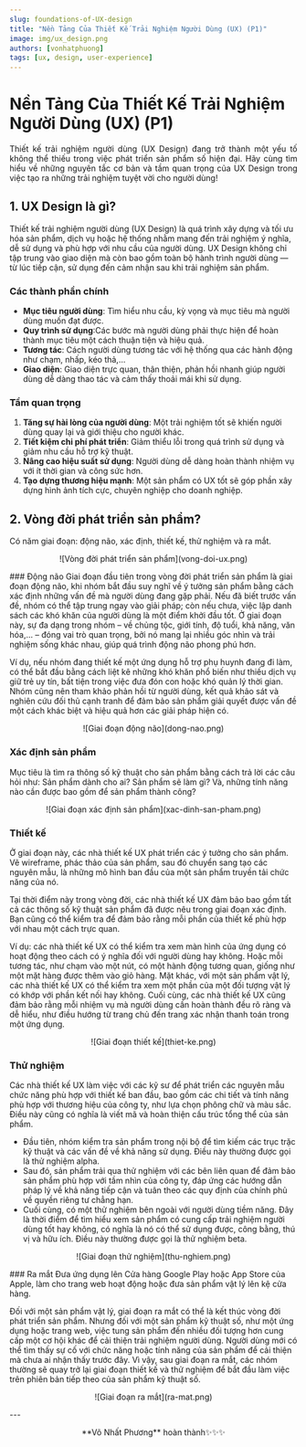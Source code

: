 ```yaml
---
slug: foundations-of-UX-design
title: "Nền Tảng Của Thiết Kế Trải Nghiệm Người Dùng (UX) (P1)"
image: img/ux_design.png
authors: [vonhatphuong]
tags: [ux, design, user-experience]
---
```


# Nền Tảng Của Thiết Kế Trải Nghiệm Người Dùng (UX) (P1)
<p align="justify">
Thiết kế trải nghiệm người dùng (UX Design) đang trở thành một yếu tố không thể thiếu trong việc phát triển sản phẩm số hiện đại. Hãy cùng tìm hiểu về những nguyên tắc cơ bản và tầm quan trọng của UX Design trong việc tạo ra những trải nghiệm tuyệt vời cho người dùng!

## 1. UX Design là gì?

Thiết kế trải nghiệm người dùng (UX Design) là quá trình xây dựng và tối ưu hóa sản phẩm, dịch vụ hoặc hệ thống nhằm mang đến trải nghiệm ý nghĩa, dễ sử dụng và phù hợp với nhu cầu của người dùng. UX Design không chỉ tập trung vào giao diện mà còn bao gồm toàn bộ hành trình người dùng — từ lúc tiếp cận, sử dụng đến cảm nhận sau khi trải nghiệm sản phẩm.

### Các thành phần chính
- **Mục tiêu người dùng**: Tìm hiểu nhu cầu, kỳ vọng và mục tiêu mà người dùng muốn đạt được.
- **Quy trình sử dụng**:Các bước mà người dùng phải thực hiện để hoàn thành mục tiêu một cách thuận tiện và hiệu quả.
- **Tương tác**: Cách người dùng tương tác với hệ thống qua các hành động như chạm, nhấp, kéo thả,...
- **Giao diện**: Giao diện trực quan, thân thiện, phản hồi nhanh giúp người dùng dễ dàng thao tác và cảm thấy thoải mái khi sử dụng.

### Tầm quan trọng
1. **Tăng sự hài lòng của người dùng**: Một trải nghiệm tốt sẽ khiến người dùng quay lại và giới thiệu cho người khác.
2. **Tiết kiệm chi phí phát triển**: Giảm thiểu lỗi trong quá trình sử dụng và giảm nhu cầu hỗ trợ kỹ thuật.
3. **Nâng cao hiệu suất sử dụng**: Người dùng dễ dàng hoàn thành nhiệm vụ với ít thời gian và công sức hơn.
4. **Tạo dựng thương hiệu mạnh**: Một sản phẩm có UX tốt sẽ góp phần xây dựng hình ảnh tích cực, chuyên nghiệp cho doanh nghiệp.

## 2. Vòng đời phát triển sản phẩm?
Có năm giai đoạn: động não, xác định, thiết kế, thử nghiệm và ra mắt.
<p align="center">
![Vòng đời phát triển sản phẩm](vong-doi-ux.png)
</p>
### Động não
Giai đoạn đầu tiên trong vòng đời phát triển sản phẩm là giai đoạn động não, khi nhóm bắt đầu suy nghĩ về ý tưởng sản phẩm bằng cách xác định những vấn đề mà người dùng đang gặp phải. 
Nếu đã biết trước vấn đề, nhóm có thể tập trung ngay vào giải pháp; còn nếu chưa, việc lập danh sách các khó khăn của người dùng là một điểm khởi đầu tốt. 
Ở giai đoạn này, sự đa dạng trong nhóm – về chủng tộc, giới tính, độ tuổi, khả năng, văn hóa,... – đóng vai trò quan trọng, bởi nó mang lại nhiều góc nhìn và trải nghiệm sống khác nhau, giúp quá trình động não phong phú hơn. 

Ví dụ, nếu nhóm đang thiết kế một ứng dụng hỗ trợ phụ huynh đang đi làm, có thể bắt đầu bằng cách liệt kê những khó khăn phổ biến như thiếu dịch vụ giữ trẻ uy tín, bất tiện trong việc đưa đón con hoặc khó quản lý thời gian. Nhóm cũng nên tham khảo phản hồi từ người dùng, kết quả khảo sát và nghiên cứu đối thủ cạnh tranh để đảm bảo sản phẩm giải quyết được vấn đề một cách khác biệt và hiệu quả hơn các giải pháp hiện có.

<p align="center">
![Giai đoạn động não](dong-nao.png)
</p>

### Xác định sản phẩm
Mục tiêu là tìm ra thông số kỹ thuật cho sản phẩm bằng cách trả lời các câu hỏi như: Sản phẩm dành cho ai? Sản phẩm sẽ làm gì? Và, những tính năng nào cần được bao gồm để sản phẩm thành công? 
<p align="center">
![Giai đoạn xác định sản phẩm](xac-dinh-san-pham.png)
</p>

### Thiết kế
Ở giai đoạn này, các nhà thiết kế UX phát triển các ý tưởng cho sản phẩm. Vẽ wireframe, phác thảo của sản phẩm, sau đó chuyển sang tạo các nguyên mẫu, là những mô hình ban đầu của một sản phẩm truyền tải chức năng của nó. 

Tại thời điểm này trong vòng đời, các nhà thiết kế UX đảm bảo bao gồm tất cả các thông số kỹ thuật sản phẩm đã được nêu trong giai đoạn xác định. Bạn cũng có thể kiểm tra để đảm bảo rằng mỗi phần của thiết kế phù hợp với nhau một cách trực quan. 

Ví dụ: các nhà thiết kế UX có thể kiểm tra xem màn hình của ứng dụng có hoạt động theo cách có ý nghĩa đối với người dùng hay không. Hoặc mỗi tương tác, như chạm vào một nút, có một hành động tương quan, giống như một mặt hàng được thêm vào giỏ hàng. Mặt khác, với một sản phẩm vật lý, các nhà thiết kế UX có thể kiểm tra xem một phần của một đối tượng vật lý có khớp với phần kết nối hay không. Cuối cùng, các nhà thiết kế UX cũng đảm bảo rằng mỗi nhiệm vụ mà người dùng cần hoàn thành đều rõ ràng và dễ hiểu, như điều hướng từ trang chủ đến trang xác nhận thanh toán trong một ứng dụng.
<p align="center">
![Giai đoạn thiết kế](thiet-ke.png)
</p>

### Thử nghiệm
Các nhà thiết kế UX làm việc với các kỹ sư để phát triển các nguyên mẫu chức năng phù hợp với thiết kế ban đầu, bao gồm các chi tiết và tính năng phù hợp với thương hiệu của công ty, như lựa chọn phông chữ và màu sắc. Điều này cũng có nghĩa là viết mã và hoàn thiện cấu trúc tổng thể của sản phẩm. 
- Đầu tiên, nhóm kiểm tra sản phẩm trong nội bộ để tìm kiếm các trục trặc kỹ thuật và các vấn đề về khả năng sử dụng. Điều này thường được gọi là thử nghiệm alpha. 
- Sau đó, sản phẩm trải qua thử nghiệm với các bên liên quan để đảm bảo sản phẩm phù hợp với tầm nhìn của công ty, đáp ứng các hướng dẫn pháp lý về khả năng tiếp cận và tuân theo các quy định của chính phủ về quyền riêng tư chẳng hạn. 
- Cuối cùng, có một thử nghiệm bên ngoài với người dùng tiềm năng. Đây là thời điểm để tìm hiểu xem sản phẩm có cung cấp trải nghiệm người dùng tốt hay không, có nghĩa là nó có thể sử dụng được, công bằng, thú vị và hữu ích. Điều này thường được gọi là thử nghiệm beta.
<p align="center">
![Giai đoạn thử nghiệm](thu-nghiem.png)
</p>
### Ra mắt
Đưa ứng dụng lên Cửa hàng Google Play hoặc App Store của Apple, làm cho trang web hoạt động hoặc đưa sản phẩm vật lý lên kệ cửa hàng. 

Đối với một sản phẩm vật lý, giai đoạn ra mắt có thể là kết thúc vòng đời phát triển sản phẩm. Nhưng đối với một sản phẩm kỹ thuật số, như một ứng dụng hoặc trang web, việc tung sản phẩm đến nhiều đối tượng hơn cung cấp một cơ hội khác để cải thiện trải nghiệm người dùng. Người dùng mới có thể tìm thấy sự cố với chức năng hoặc tính năng của sản phẩm để cải thiện mà chưa ai nhận thấy trước đây. Vì vậy, sau giai đoạn ra mắt, các nhóm thường sẽ quay trở lại giai đoạn thiết kế và thử nghiệm để bắt đầu làm việc trên phiên bản tiếp theo của sản phẩm kỹ thuật số.
<p align="center">
![Giai đoạn ra mắt](ra-mat.png)
</p>
</p>
---

<p align="center">
**Võ Nhất Phương** hoàn thành✨✨✨
</p>

